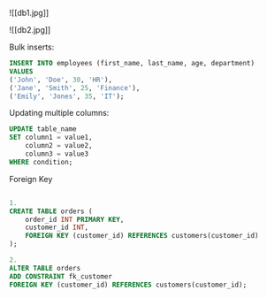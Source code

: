 ![[db1.jpg]]

![[db2.jpg]]

Bulk inserts:
```sql
INSERT INTO employees (first_name, last_name, age, department)
VALUES 
('John', 'Doe', 30, 'HR'),
('Jane', 'Smith', 25, 'Finance'),
('Emily', 'Jones', 35, 'IT');

```

Updating multiple columns:
```sql
UPDATE table_name
SET column1 = value1, 
    column2 = value2, 
    column3 = value3
WHERE condition;

```

Foreign Key
```sql

1.
CREATE TABLE orders (
    order_id INT PRIMARY KEY,
    customer_id INT,
    FOREIGN KEY (customer_id) REFERENCES customers(customer_id)
);

2.
ALTER TABLE orders
ADD CONSTRAINT fk_customer
FOREIGN KEY (customer_id) REFERENCES customers(customer_id);

```